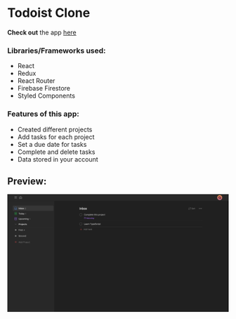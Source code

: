 # Todoist Clone

**Check out** the app [here]()

### Libraries/Frameworks used:

- React
- Redux
- React Router
- Firebase Firestore
- Styled Components

### Features of this app:

- Created different projects
- Add tasks for each project
- Set a due date for tasks
- Complete and delete tasks
- Data stored in your account

## Preview:

![Preview](./src/assets/screenshots/preview.png)
